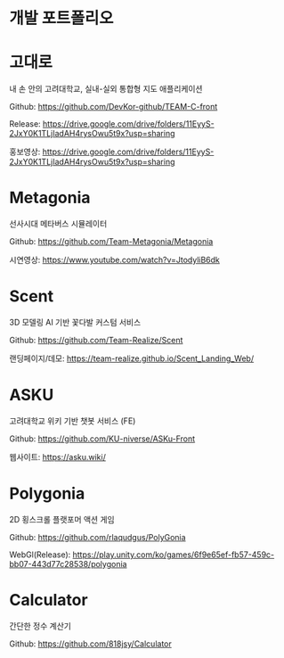 # 개발 포트폴리오

# 고대로

내 손 안의 고려대학교, 실내-실외 통합형 지도 애플리케이션

Github: https://github.com/DevKor-github/TEAM-C-front

Release: https://drive.google.com/drive/folders/11EyyS-2JxY0K1TLjIadAH4rysOwu5t9x?usp=sharing

홍보영상: https://drive.google.com/drive/folders/11EyyS-2JxY0K1TLjIadAH4rysOwu5t9x?usp=sharing

# Metagonia

선사시대 메타버스 시뮬레이터

Github: https://github.com/Team-Metagonia/Metagonia

시연영상: https://www.youtube.com/watch?v=JtodyliB6dk

# Scent

3D 모델링 AI 기반 꽃다발 커스텀 서비스

Github: https://github.com/Team-Realize/Scent

랜딩페이지/데모: https://team-realize.github.io/Scent_Landing_Web/

# ASKU

고려대학교 위키 기반 챗봇 서비스 (FE)

Github: https://github.com/KU-niverse/ASKu-Front

웹사이트: https://asku.wiki/


# Polygonia

2D 횡스크롤 플랫포머 액션 게임

Github: https://github.com/rlaqudgus/PolyGonia

WebGl(Release): https://play.unity.com/ko/games/6f9e65ef-fb57-459c-bb07-443d77c28538/polygonia


# Calculator

간단한 정수 계산기

Github: https://github.com/818jsy/Calculator
